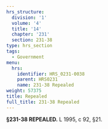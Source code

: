 ```yaml
---
hrs_structure:
  division: '1'
  volume: '4'
  title: '14'
  chapter: '231'
  section: 231-38
type: hrs_section
tags:
  - Government
menu:
  hrs:
    identifier: HRS_0231-0038
    parent: HRS0231
    name: 231-38 Repealed
weight: 57375
title: Repealed
full_title: 231-38 Repealed
---
```

**§231-38 REPEALED.** L 1995, c 92, §21.